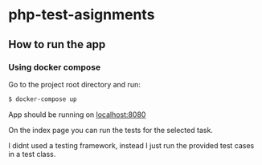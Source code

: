 # php-test-asignments

## How to run the app

### Using docker compose

Go to the project root directory and run:

```bash
$ docker-compose up
```

App should be running on [localhost:8080](http://localhost:8080)

On the index page you can run the tests for the selected task.

I didnt used a testing framework, instead I just run the provided test cases in a test class.
